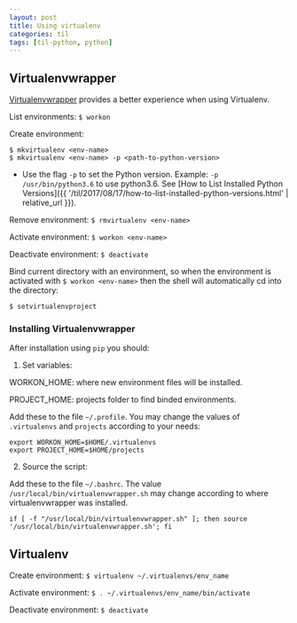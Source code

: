 ```yaml
---
layout: post
title: Using virtualenv
categories: til
tags: [til-python, python]
---
```


## Virtualenvwrapper

[Virtualenvwrapper](https://virtualenvwrapper.readthedocs.io/en/latest/) provides
a better experience when using Virtualenv.

List environments: `$ workon`

Create environment:
```
$ mkvirtualenv <env-name>
$ mkvirtualenv <env-name> -p <path-to-python-version>
```
- Use the flag `-p` to set the Python version. Example: `-p /usr/bin/python3.6` to use python3.6.
See [How to List Installed Python Versions]({{ '/til/2017/08/17/how-to-list-installed-python-versions.html' | relative_url }}).

Remove environment: `$ rmvirtualenv <env-name>`

Activate environment: `$ workon <env-name>`

Deactivate environment: `$ deactivate`

Bind current directory with an environment, so when the environment is activated
with `$ workon <env-name>` then the shell will automatically cd into the directory:
```
$ setvirtualenvproject
```

###  Installing Virtualenvwrapper

After installation using `pip` you should:

1. Set variables:

WORKON_HOME: where new environment files will be installed.

PROJECT_HOME: projects folder to find binded environments.

Add these to the file `~/.profile`. You may change the values of `.virtualenvs`
and `projects` according to your needs:
```
export WORKON_HOME=$HOME/.virtualenvs
export PROJECT_HOME=$HOME/projects
```

2. Source the script:

Add these to the file `~/.bashrc`. The value `/usr/local/bin/virtualenvwrapper.sh`
may change according to where virtualenvwrapper was installed.
```
if [ -f "/usr/local/bin/virtualenvwrapper.sh" ]; then source '/usr/local/bin/virtualenvwrapper.sh'; fi
```

## Virtualenv

Create environment: `$ virtualenv ~/.virtualenvs/env_name`

Activate environment: `$ . ~/.virtualenvs/env_name/bin/activate`

Deactivate environment: `$ deactivate`
